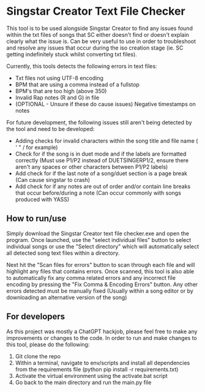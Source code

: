 #  Singstar Creator Text File Checker
This tool is to be used alongside Singstar Creator to find any issues found within the txt files of songs that SC either doesn't find or doesn't explain clearly what the issue is. Can be very useful to use in order to troubleshoot and resolve any issues that occur during the iso creation stage (ie. SC getting indefinitely stuck whilst converting txt files).

Currently, this tools detects the following errors in text files: 
 - Txt files not using UTF-8 encoding  
 - BPM that are using a comma instead of a fullstop  
 - BPM's that are too high (above 350)  
 - Invalid Rap notes (R and G) in file  
 - (OPTIONAL - Unsure if these do cause issues) Negative timestamps on notes

For future development, the following issues still aren't being detected by the tool and need to be developed:

 - Adding checks for invalid characters within the song title and file name ( ' " / for example)
 - Check for if the song is in duet mode and if the labels are formatted correctly (Must use P1/P2 instead of DUETSINGERP1/2, ensure there aren't any spaces or other characters between P1/P2 labels)
 - Add check for if the last note of a song/duet section is a page break (Can cause singstar to crash)
 - Add check for if any notes are out of order and/or contain line breaks that occur before/during a note (Can occur commonly with songs produced with YASS)

## How to run/use
Simply download the Singstar Creator text file checker.exe and open the program. Once launched, use the "select individual files" button to select individual songs or use the "Select directory" which will automatically select all detected song text files within a directory.

Next hit the "Scan files for errors" button to scan through each file and will highlight any files that contains errors. Once scanned, this tool is also able to automatically fix any comma related errors and any incorrect file encoding by pressing the "Fix Comma & Encoding Errors" button. Any other errors detected must be manually fixed (Usually within a song editor or by downloading an alternative version of the song)

## For developers
As this project was mostly a ChatGPT hackjob, please feel free to make any improvements or changes to the code.  In order to run and make changes to this tool, please do the following:

 1. Git clone the repo
 2. Within a terminal, navigate to env/scripts and install all dependencies from the requirements file (python
pip install -r requirements.txt)
 3. Activate the virtual environment using the activate.bat script
 4. Go back to the main directory and run the main.py file

